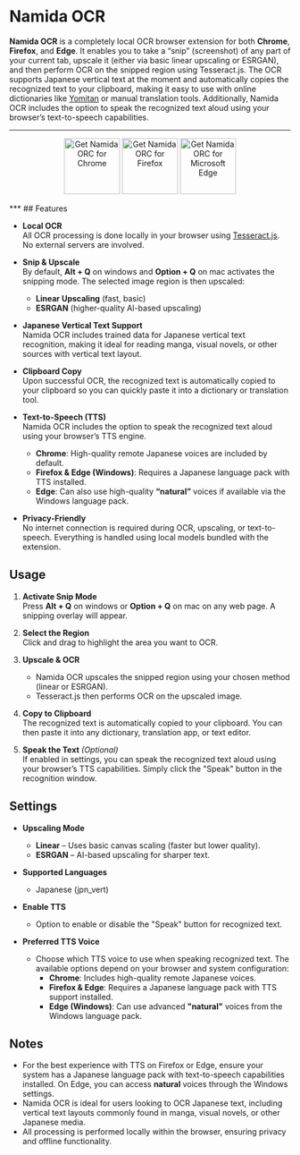 # Namida OCR

**Namida OCR** is a completely local OCR browser extension for both **Chrome**, **Firefox**, and **Edge**. It enables you to take a “snip” (screenshot) of any part of your current tab, upscale it (either via basic linear upscaling or ESRGAN), and then perform OCR on the snipped region using Tesseract.js. The OCR supports Japanese vertical text at the moment and automatically copies the recognized text to your clipboard, making it easy to use with online dictionaries like [Yomitan](https://github.com/yomidevs/yomitan) or manual translation tools. Additionally, Namida OCR includes the option to speak the recognized text aloud using your browser’s text-to-speech capabilities.


***
<p align="center">
<a href="https://chromewebstore.google.com/detail/namida-ocr/fdcjeigdfljhiinbagbmlhekkbgcdnfc"><img style="height: 100px" src="https://github.com/user-attachments/assets/fc961f30-87a3-4962-856b-5dcfc6df189f" alt="Get Namida ORC for Chrome"></a>
<a href="https://addons.mozilla.org/firefox/addon/namida-ocr/"><img style="height: 100px" src="https://github.com/user-attachments/assets/e1c41eb3-5563-431b-9461-c8a839df92b4" alt="Get Namida ORC for Firefox"></a>
<a href="https://microsoftedge.microsoft.com/addons/detail/namida-ocr/idbijkhnllhjdnjmkkfjeicnalemfhnk"><img style="height: 100px" src="https://github.com/user-attachments/assets/4ee20820-86e1-432c-9cd4-47784ffa2cea" alt="Get Namida ORC for Microsoft Edge"></a>
</p>
***
## Features

- **Local OCR**  
  All OCR processing is done locally in your browser using [Tesseract.js](https://github.com/naptha/tesseract.js). No external servers are involved.

- **Snip & Upscale**  
  By default, **Alt + Q** on windows and **Option + Q** on mac activates the snipping mode. The selected image region is then upscaled:
  - **Linear Upscaling** (fast, basic)  
  - **ESRGAN** (higher-quality AI-based upscaling)

- **Japanese Vertical Text Support**  
  Namida OCR includes trained data for Japanese vertical text recognition, making it ideal for reading manga, visual novels, or other sources with vertical text layout.

- **Clipboard Copy**  
  Upon successful OCR, the recognized text is automatically copied to your clipboard so you can quickly paste it into a dictionary or translation tool.

- **Text-to-Speech (TTS)**  
  Namida OCR includes the option to speak the recognized text aloud using your browser’s TTS engine.  
  - **Chrome**: High-quality remote Japanese voices are included by default.  
  - **Firefox & Edge (Windows)**: Requires a Japanese language pack with TTS installed.  
  - **Edge**: Can also use high-quality **“natural”** voices if available via the Windows language pack.

- **Privacy-Friendly**  
  No internet connection is required during OCR, upscaling, or text-to-speech. Everything is handled using local models bundled with the extension.

## Usage

1. **Activate Snip Mode**  
   Press **Alt + Q** on windows or **Option + Q** on mac on any web page. A snipping overlay will appear.

2. **Select the Region**  
   Click and drag to highlight the area you want to OCR.

3. **Upscale & OCR**  
   - Namida OCR upscales the snipped region using your chosen method (linear or ESRGAN).  
   - Tesseract.js then performs OCR on the upscaled image.

4. **Copy to Clipboard**  
   The recognized text is automatically copied to your clipboard. You can then paste it into any dictionary, translation app, or text editor.

5. **Speak the Text** *(Optional)*  
   If enabled in settings, you can speak the recognized text aloud using your browser’s TTS capabilities. Simply click the "Speak" button in the recognition window.

## Settings

- **Upscaling Mode**  
  - **Linear** – Uses basic canvas scaling (faster but lower quality).  
  - **ESRGAN** – AI-based upscaling for sharper text.

- **Supported Languages**  
  - Japanese (jpn_vert)

- **Enable TTS**  
  - Option to enable or disable the "Speak" button for recognized text.  

- **Preferred TTS Voice**  
  - Choose which TTS voice to use when speaking recognized text. The available options depend on your browser and system configuration:
    - **Chrome**: Includes high-quality remote Japanese voices.  
    - **Firefox & Edge**: Requires a Japanese language pack with TTS support installed.  
    - **Edge (Windows)**: Can use advanced **"natural"** voices from the Windows language pack.

## Notes

- For the best experience with TTS on Firefox or Edge, ensure your system has a Japanese language pack with text-to-speech capabilities installed. On Edge, you can access **natural** voices through the Windows settings.
- Namida OCR is ideal for users looking to OCR Japanese text, including vertical text layouts commonly found in manga, visual novels, or other Japanese media.
- All processing is performed locally within the browser, ensuring privacy and offline functionality.
